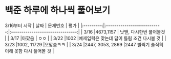 # 백준 하루에 하나씩 풀어보기
3/16부터 시작
| 날짜        | 문제번호                   | 평가                             |
|:---------:|:---------------------------:|:--------------------------------:|
| 3/16  |4673,1157             | 낫밷, 다시한번 풀어볼것                |
| 3/17      |아팠음                         | ㅇㅇ                             |
| 3/22      |1002                      |예제입력은 맞는데 답이 틀림 조건 다시볼 것         |
| 3/23      |1002, 11729                     |오맞춤ㅋㅋ        |
| 3/24      |2447, 3053, 2869                   |2447 별찍기 솔직히 이해 못함 다시 풀어볼 것    |
